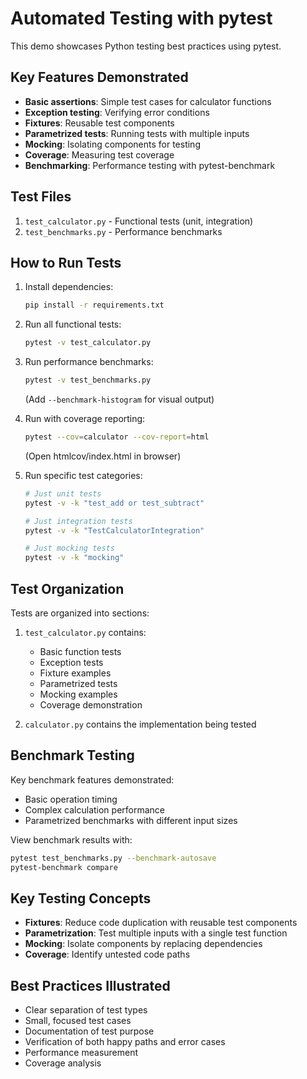 # Automated Testing with pytest

This demo showcases Python testing best practices using pytest.

## Key Features Demonstrated

- **Basic assertions**: Simple test cases for calculator functions
- **Exception testing**: Verifying error conditions
- **Fixtures**: Reusable test components
- **Parametrized tests**: Running tests with multiple inputs
- **Mocking**: Isolating components for testing
- **Coverage**: Measuring test coverage
- **Benchmarking**: Performance testing with pytest-benchmark

## Test Files

1. `test_calculator.py` - Functional tests (unit, integration)
2. `test_benchmarks.py` - Performance benchmarks

## How to Run Tests

1. Install dependencies:

   ```bash
   pip install -r requirements.txt
   ```

2. Run all functional tests:

   ```bash
   pytest -v test_calculator.py
   ```

3. Run performance benchmarks:

   ```bash
   pytest -v test_benchmarks.py
   ```

   (Add `--benchmark-histogram` for visual output)

4. Run with coverage reporting:

   ```bash
   pytest --cov=calculator --cov-report=html
   ```

   (Open htmlcov/index.html in browser)

5. Run specific test categories:

   ```bash
   # Just unit tests
   pytest -v -k "test_add or test_subtract"

   # Just integration tests
   pytest -v -k "TestCalculatorIntegration"

   # Just mocking tests
   pytest -v -k "mocking"
   ```

## Test Organization

Tests are organized into sections:

1. `test_calculator.py` contains:

   - Basic function tests
   - Exception tests
   - Fixture examples
   - Parametrized tests
   - Mocking examples
   - Coverage demonstration

2. `calculator.py` contains the implementation being tested

## Benchmark Testing

Key benchmark features demonstrated:

- Basic operation timing
- Complex calculation performance
- Parametrized benchmarks with different input sizes

View benchmark results with:

```bash
pytest test_benchmarks.py --benchmark-autosave
pytest-benchmark compare
```

## Key Testing Concepts

- **Fixtures**: Reduce code duplication with reusable test components
- **Parametrization**: Test multiple inputs with a single test function
- **Mocking**: Isolate components by replacing dependencies
- **Coverage**: Identify untested code paths

## Best Practices Illustrated

- Clear separation of test types
- Small, focused test cases
- Documentation of test purpose
- Verification of both happy paths and error cases
- Performance measurement
- Coverage analysis
